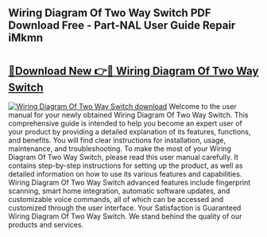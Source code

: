 ## Wiring Diagram Of Two Way Switch PDF Download Free - Part-NAL User Guide Repair iMkmn

# <h2><a href="http://dfr4vy.blite.top/?on=Wiring+Diagram+Of+Two+Way+Switch">🔗Download New 👉🔴 Wiring Diagram Of Two Way Switch</a></h2>

[![Wiring Diagram Of Two Way Switch download](https://i.imgur.com/lujVjoI.png)](http://dfr4vy.blite.top/?on=Wiring+Diagram+Of+Two+Way+Switch)
Welcome to the user manual for your newly obtained Wiring Diagram Of Two Way Switch. This comprehensive guide is intended to help you become an expert user of your product by providing a detailed explanation of its features, functions, and benefits. You will find clear instructions for installation, usage, maintenance, and troubleshooting. To make the most of your Wiring Diagram Of Two Way Switch, please read this user manual carefully. It contains step-by-step instructions for setting up the product, as well as detailed information on how to use its various features and capabilities. Wiring Diagram Of Two Way Switch advanced features include fingerprint scanning, smart home integration, automatic software updates, and customizable voice commands, all of which can be accessed and customized through the user interface. Your Satisfaction is Guaranteed Wiring Diagram Of Two Way Switch. We stand behind the quality of our products and services.
